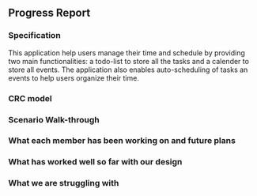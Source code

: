 ## Progress Report

### Specification
This application help users manage their time and schedule by providing
two main functionalities: a todo-list to store all the tasks and a calender 
to store all events. The application also enables auto-scheduling of tasks
an events to help users organize their time.

### CRC model

### Scenario Walk-through

### What each member has been working on and future plans

### What has worked well so far with our design

### What we are struggling with
